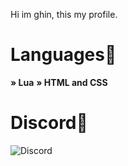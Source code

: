 Hi im ghin, this my profile.

# Languages👑
**» Lua**
**» HTML and CSS**
# Discord🎉
![Discord](https://img.shields.io/badge/discord-ghin6%232618-%237289DA?logo=discord&logoColor=white)

